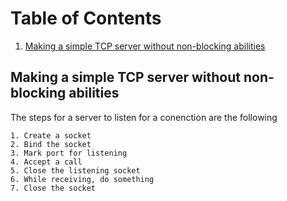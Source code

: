 # Table of Contents
1. [Making a simple TCP server without non-blocking abilities](#tcp_server)


<a href name="tcp_server"></a>
## Making a simple TCP server without non-blocking abilities

The steps for a server to listen for a conenction are the following
```text
1. Create a socket
2. Bind the socket
3. Mark port for listening
4. Accept a call
5. Close the listening socket
6. While receiving, do something
7. Close the socket
```


